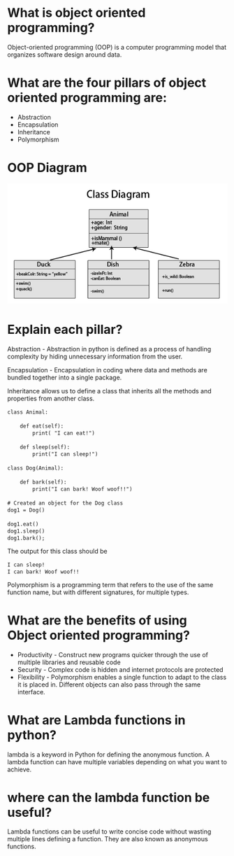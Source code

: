 # What is object oriented programming?

Object-oriented programming (OOP) is a computer programming model that organizes software design around data.

# What are the four pillars of object oriented programming are:

- Abstraction
- Encapsulation
- Inheritance
- Polymorphism

# OOP Diagram
![](oop%20image.jpg)


# Explain each pillar?

Abstraction - Abstraction in python is defined as a process of handling complexity by hiding unnecessary information from the user.

Encapsulation - Encapsulation in coding where data and methods are bundled together into a single package.

Inheritance allows us to define a class that inherits all the methods and properties from another class.

```
class Animal:
    
    def eat(self):
        print( "I can eat!")
    
    def sleep(self):
        print("I can sleep!")

class Dog(Animal):
    
    def bark(self):
        print("I can bark! Woof woof!!")

# Created an object for the Dog class
dog1 = Dog()

dog1.eat()
dog1.sleep()
dog1.bark();

```
The output for this class should be

```I can eat!
I can sleep!
I can bark! Woof woof!!
```

Polymorphism is a programming term that refers to the use of the same function name, but with different signatures, for multiple types.



# What are the benefits of using Object oriented programming?

- Productivity - Construct new programs quicker through the use of multiple libraries and reusable code
- Security - Complex code is hidden and internet protocols are protected
- Flexibility - Polymorphism enables a single function to adapt to the class it is placed in. Different objects can also pass through the same interface.


# What are Lambda functions in python?

lambda is a keyword in Python for defining the anonymous function. A lambda function can have multiple variables depending on what you want to achieve.

# where can the lambda function be useful?

Lambda functions can be useful to write concise code without wasting multiple lines defining a function. They are also known as anonymous functions.